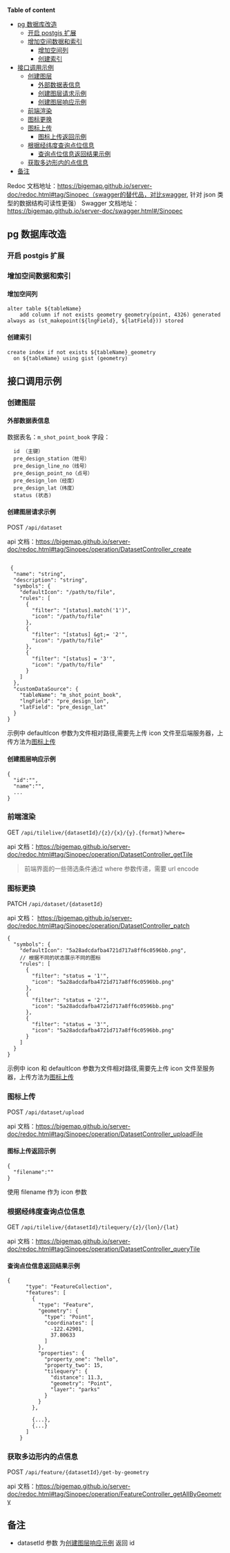 **Table of content**

- [pg 数据库改造](#pg-数据库改造)
  - [开启 postgis 扩展](#开启-postgis-扩展)
  - [增加空间数据和索引](#增加空间数据和索引)
    - [增加空间列](#增加空间列)
    - [创建索引](#创建索引)
- [接口调用示例](#接口调用示例)
  - [创建图层](#创建图层)
    - [外部数据表信息](#外部数据表信息)
    - [创建图层请求示例](#创建图层请求示例)
    - [创建图层响应示例](#创建图层响应示例)
  - [前端渲染](#前端渲染)
  - [图标更换](#图标更换)
  - [图标上传](#图标上传)
    - [图标上传返回示例](#图标上传返回示例)
  - [根据经纬度查询点位信息](#根据经纬度查询点位信息)
    - [查询点位信息返回结果示例](#查询点位信息返回结果示例)
  - [获取多边形内的点信息](#获取多边形内的点信息)
- [备注](#备注)

Redoc 文档地址：https://bigemap.github.io/server-doc/redoc.html#tag/Sinopec（swagger的替代品，对比swagger, 针对 json 类型的数据结构可读性更强）
Swagger 文档地址：https://bigemap.github.io/server-doc/swagger.html#/Sinopec

<!-- ## 需求

需要渲染的图层对应的表、图标及需要提取的字段。将这些数据提取到 PostgreSQL 用于渲染及空间查询。 -->

## pg 数据库改造

### 开启 postgis 扩展

### 增加空间数据和索引

#### 增加空间列

```
alter table ${tableName}
    add column if not exists geometry geometry(point, 4326) generated always as (st_makepoint(${lngField}, ${latField})) stored
```

#### 创建索引

```
create index if not exists ${tableName}_geometry
  on ${tableName} using gist (geometry)
```

## 接口调用示例

### 创建图层

#### 外部数据表信息

数据表名：`m_shot_point_book`
字段：

```
  id （主键）
  pre_design_station（桩号）
  pre_design_line_no（线号）
  pre_design_point_no（点号）
  pre_design_lon（经度）
  pre_design_lat（纬度）
  status (状态)
```

#### 创建图层请求示例

POST `/api/dataset`

api 文档：https://bigemap.github.io/server-doc/redoc.html#tag/Sinopec/operation/DatasetController_create

```

 {
  "name": "string",
  "description": "string",
  "symbols": {
    "defaultIcon": "/path/to/file",
    "rules": [
      {
        "filter": "[status].match('1')",
        "icon": "/path/to/file"
      },
      {
        "filter": "[status] &gt;= '2'",
        "icon": "/path/to/file"
      },
      {
        "filter": "[status] = '3'",
        "icon": "/path/to/file"
      }
    ]
  },
  "customDataSource": {
    "tableName": "m_shot_point_book",
    "lngField": "pre_design_lon",
    "latField": "pre_design_lat"
  }
}
```

示例中 defaultIcon 参数为文件相对路径,需要先上传 icon 文件至后端服务器，上传方法为[图标上传](#图标上传)

#### 创建图层响应示例

```
{
  "id":"",
  "name":"",
  ...
}
```

### 前端渲染

GET `/api/tilelive/{datasetId}/{z}/{x}/{y}.{format}?where=`

api 文档：https://bigemap.github.io/server-doc/redoc.html#tag/Sinopec/operation/DatasetController_getTile

> 前端界面的一些筛选条件通过 where 参数传递，需要 url encode

### 图标更换

PATCH `/api/dataset/{datasetId}`

api 文档： https://bigemap.github.io/server-doc/redoc.html#tag/Sinopec/operation/DatasetController_patch

```
{
  "symbols": {
    "defaultIcon": "5a28adcdafba4721d717a8ff6c0596bb.png",
    // 根据不同的状态展示不同的图标
    "rules": [
      {
        "filter": "status = '1'",
        "icon": "5a28adcdafba4721d717a8ff6c0596bb.png"
      },
      {
        "filter": "status = '2'",
        "icon": "5a28adcdafba4721d717a8ff6c0596bb.png"
      },
      {
        "filter": "status = '3'",
        "icon": "5a28adcdafba4721d717a8ff6c0596bb.png"
      }
    ]
  }
}

```

示例中 icon 和 defaultIcon 参数为文件相对路径,需要先上传 icon 文件至服务器，上传方法为[图标上传](#图标上传)

### 图标上传

POST `/api/dataset/upload`

api 文档：https://bigemap.github.io/server-doc/redoc.html#tag/Sinopec/operation/DatasetController_uploadFile

#### 图标上传返回示例

```
{
  "filename":""
}
```

使用 filename 作为 icon 参数

### 根据经纬度查询点位信息

GET `/api/tilelive/{datasetId}/tilequery/{z}/{lon}/{lat}`

api 文档：https://bigemap.github.io/server-doc/redoc.html#tag/Sinopec/operation/DatasetController_queryTile

#### 查询点位信息返回结果示例

```
{
      "type": "FeatureCollection",
      "features": [
        {
          "type": "Feature",
          "geometry": {
            "type": "Point",
            "coordinates": [
              -122.42901,
              37.80633
            ]
          },
          "properties": {
            "property_one": "hello",
            "property_two": 15,
            "tilequery": {
              "distance": 11.3,
              "geometry": "Point",
              "layer": "parks"
            }
          }
        },

        {...},
        {...}
      ]
    }

```

### 获取多边形内的点信息

POST `/api/feature/{datasetId}/get-by-geometry`

api 文档：https://bigemap.github.io/server-doc/redoc.html#tag/Sinopec/operation/FeatureController_getAllByGeometry

## 备注

- datasetId 参数 为[创建图层响应示例](#创建图层响应示例) 返回 id
